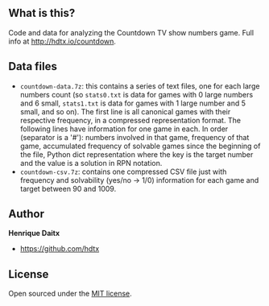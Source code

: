 ## What is this?

Code and data for analyzing the Countdown TV show numbers game. Full info at http://hdtx.io/countdown.

## Data files

* `countdown-data.7z`: this contains a series of text files, one for each large numbers count (so `stats0.txt` is data for games with 0 large numbers and 6 small,  `stats1.txt` is data for games with 1 large number and 5 small, and so on). The first line is all canonical games with their respective frequency, in a compressed representation format. The following lines have information for one game in each. In order (separator is a '#'): numbers involved in that game, frequency of that game, accumulated frequency of solvable games since the beginning of the file, Python dict representation where the key is the target number and the value is a solution in RPN notation.
* `countdown-csv.7z`: contains one compressed CSV file just with frequency and solvability (yes/no -> 1/0) information for each game and target between 90 and 1009.

## Author

**Henrique Daitx**
- <https://github.com/hdtx>

## License

Open sourced under the [MIT license](LICENSE.md).
